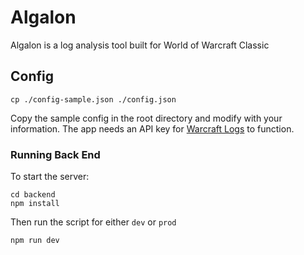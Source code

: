# Algalon

Algalon is a log analysis tool built for World of Warcraft Classic

## Config

```
cp ./config-sample.json ./config.json
```

Copy the sample config in the root directory and modify with your information. The app needs an API key for [Warcraft Logs](https://www.warcraftlogs.com) to function.

### Running Back End

To start the server:

```
cd backend
npm install
```

Then run the script for either `dev` or `prod`

```
npm run dev
``` 
